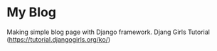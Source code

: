 # My Blog

Making simple blog page with Django framework.
Djang Girls Tutorial (https://tutorial.djangogirls.org/ko/)
